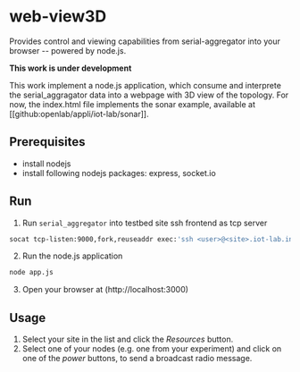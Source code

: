 web-view3D
==========

Provides control and viewing capabilities from serial-aggregator into your browser -- powered by node.js.

**This work is under development**

This work implement a node.js application, which consume and interprete the serial_aggragator data into a webpage with 3D view of the topology.
For now, the index.html file implements the sonar example, available at [[github:openlab/appli/iot-lab/sonar]].

Prerequisites
-------------
* install nodejs
* install following nodejs packages: express, socket.io

Run
---
1. Run `serial_aggregator` into testbed site ssh frontend as tcp server
```sh
socat tcp-listen:9000,fork,reuseaddr exec:'ssh <user>@<site>.iot-lab.info "serial_aggregator -i <experiment id>"'
```
2. Run the node.js application
```sh
node app.js
```
3. Open your browser at (http://localhost:3000)

Usage
-----
1. Select your site in the list and click the *Resources* button.
2. Select one of your nodes (e.g. one from your experiment) and click on one of the *power* buttons, to send a broadcast radio message.

